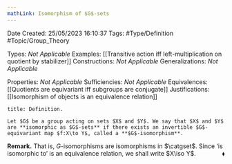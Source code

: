 ```yaml
---
mathLink: Isomorphism of $G$-sets
---
```


<div class="topSpace"></div>

Date Created: 25/05/2023 16:10:37
Tags: #Type/Definition #Topic/Group_Theory

Types: _Not Applicable_
Examples: [[Transitive action iff left-multiplication on quotient by stabilizer]]
Constructions: _Not Applicable_
Generalizations: _Not Applicable_

Properties: _Not Applicable_
Sufficiencies: _Not Applicable_
Equivalences: [[Quotients are equivariant iff subgroups are conjugate]]
Justifications: [[Isomorphism of objects is an equivalence relation]]

``` ad-Definition
title: Definition.

Let $G$ be a group acting on sets $X$ and $Y$. We say that $X$ and $Y$ are **isomorphic as $G$-sets** if there exists an invertible $G$-equivariant map $f:X\to Y$, called a **$G$-isomorphism**.

```

**Remark.** That is, $G$-isomorphisms are isomorphisms in $\catgset$. Since $\textrm{`}$is isomorphic to$\textrm{'}$ is an equivalence relation, we shall write $X\iso Y$.<span style="float:right;">$\blacklozenge$</span>
